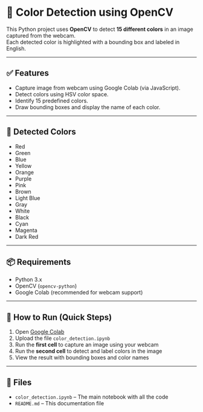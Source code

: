 # 🎨 Color Detection using OpenCV

This Python project uses **OpenCV** to detect **15 different colors** in an image captured from the webcam.  
Each detected color is highlighted with a bounding box and labeled in English.

---

## ✅ Features

- Capture image from webcam using Google Colab (via JavaScript).
- Detect colors using HSV color space.
- Identify 15 predefined colors.
- Draw bounding boxes and display the name of each color.

---

## 🎯 Detected Colors

- Red  
- Green  
- Blue  
- Yellow  
- Orange  
- Purple  
- Pink  
- Brown  
- Light Blue  
- Gray  
- White  
- Black  
- Cyan  
- Magenta  
- Dark Red

---

## 📦 Requirements

- Python 3.x  
- OpenCV (`opencv-python`)  
- Google Colab (recommended for webcam support)

---

## 🚀 How to Run (Quick Steps)

1. Open [Google Colab](https://colab.research.google.com/)
2. Upload the file `color_detection.ipynb`
3. Run the **first cell** to capture an image using your webcam
4. Run the **second cell** to detect and label colors in the image
5. View the result with bounding boxes and color names

---

## 📁 Files

- `color_detection.ipynb` – The main notebook with all the code
- `README.md` – This documentation file

